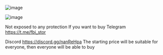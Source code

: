 ![image](https://github.com/user-attachments/assets/1b212c97-e39e-4397-9976-633564072e69)


![image](https://github.com/user-attachments/assets/be79b38e-58d6-42de-ad5b-fd62ba8e7bb9)

Not exposed to any protection 
If you want to buy 
Telegram https://t.me/fbi_stor

Discord
https://discord.gg/nanReHpa
The starting price will be suitable for everyone, then everyone will be able to buy
